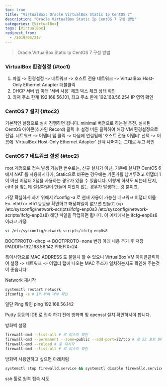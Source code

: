 ```yaml
---
toc: true
title: "VirtualBox: Oracle VirtualBox Static Ip CentOS 7"
description: "Oracle VirtualBox Static Ip CentOS 7 구성 방법"
categories: [VirtualBox]
tags: [VirtualBox]
redirect_from:
  - /2019/05/21/
---
```


> Oracle VirtualBox Static Ip CentOS 7 구성 방법

### VirtualBox 환경설정 {#toc1}

1. 파일 -> 환경설정 -> 네트워크 -> 호스트 전용 네트워크 -> VirtualBox Host-Only Ethernet Adapter 더블클릭
2. DHCP 서버 탭 아래 '서버 사용' 체크 박스 체크 상태 확인
3. 최저 주소 한계 192.168.56.101, 최고 주소 한계 192.168.56.254 IP 영역 확인

### CentOS 7 설치 {#toc2}

기본적인 설정으로 설치 진행하면 됩니다. minimal 버전으로 하는걸 추천.
설치된 CentOS 아이콘(추가된 Record) 클릭 후 설정 버튼 클릭하여 해당 VM 환경설정으로 진입.
네트워크 -> 어댑터 탭 클릭 -> 다음에 연결됨에 '호스트 전용 어댑터' 선택 -> 이름에 'VirtualBox Host-Only Ethernet Adapter' 선택
나머지는 그대로 두고 확인

### CentOS 7 네트워크 설정 {#toc2}

root 계정으로 접속
발생 가능한 변수로는, 신규 설치가 아닌, 기존에 설치한 CentOS 6 에서 NAT 를 사용하시다가,
Static으로 바꾸는 경우에는 기존거를 남겨두려고 어댑터 1이 아닌 어댑터 2탭을 사용하는 경우가 있을 수 있습니다.
이렇게 하셔도 되는데 단지, eth1 을 찾는데 설정파일이 만들어 져있지 않는 경우가 발생하는 것 뿐이죠.

가장 확실하게 하기 위해서 ifconfig -a 로 현재 사용이 가능한 네크워크 어댑터 이름 Ex. eth0 or eth1 등등을 확인하고
해당파일이 없으면 만들고 (cp /etc/sysconfig/network-scripts/ifcfg-enp0s3 /etc/sysconfig/network-scripts/ifcfg-enp0s8)
해당 파일을 작업하면 됩니다. 이 예제에서는 ifcfg-enp0s8 이라고 가정.

```bash
vi /etc/sysconfig/network-scripts/ifcfg-enp0s8
```
BOOTPROTO=dhcp => BOOTPROTO=none 변경
아래 내용 추가 후 저장
IPADDR=192.168.56.142
PREFIX=24

특이사항으로 MAC ADDRESS 도 불일치 할 수 있으니 VirtualBox VM 아이콘클릭하여 설정 -> 네트워크 -> 어댑터 탭에 나오는 MAC 주소가 일치하는지도 확인해
주는것이 좋습니다.

Network 재시작

```bash
systemctl restart network
ifconfig -a # IP 부여 여부 확인
```

일단 Ping 확인
ping 192.168.56.142

Putty 등등의 IDE 로 접속 하기 전에 방화벽 및 openssl 설치 확인하셔야 합니다.

방화벽 설정
```bash
firewall-cmd --list-all # 로 리스트 확인
firewall-cmd --permanent --zone=public --add-port=22/tcp # 로 22 포트 OPEN
firewall-cmd --reload # 로 재시작 
firewall-cmd --list-all # 로 리스트 확인
```

방화벽 사용안하고 싶으면 아래처럼
```bash
systemctl stop firewalld.service && systemctl disable firewalld.service
```

ssh 툴로 원격 접속 시도

[^1]: This is a footnote.

[kramdown]: https://kramdown.gettalong.org/
[My Blog]: https://marindie.github.io